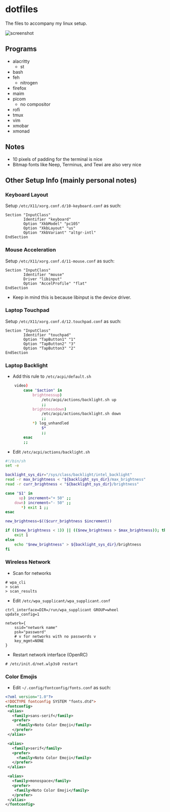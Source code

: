 # dotfiles
The files to accompany my linux setup.

![screenshot](https://imgur.com/5qDVUKY.png)

## Programs
- alacritty
  - st
- bash
- feh
  - nitrogen
- firefox
- maim
- picom
  - no compositor
- rofi
- tmux
- vim
- xmobar
- xmonad

## Notes
- 10 pixels of padding for the terminal is nice
- Bitmap fonts like Neep, Terminus, and Tewi are also very nice

## Other Setup Info (mainly personal notes)

### Keyboard Layout
Setup `/etc/X11/xorg.conf.d/10-keyboard.conf` as such:
```
Section "InputClass"
        Identifier "keyboard"
        Option "XkbModel" "pc105"
        Option "XkbLayout" "us"
        Option "XkbVariant" "altgr-intl"
EndSection
```

### Mouse Acceleration
Setup `/etc/X11/xorg.conf.d/11-mouse.conf` as such:
```
Section "InputClass"
        Identifier "mouse"
        Driver "libinput"
        Option "AccelProfile" "flat"
EndSection
```
- Keep in mind this is because libinput is the device driver.

### Laptop Touchpad
Setup `/etc/X11/xorg.conf.d/12.touchpad.conf` as such:
```
Section "InputClass"
        Identifier "touchpad"
        Option "TapButton1" "1"
        Option "TapButton2" "3"
        Option "TapButton3" "2"
EndSection
```

### Laptop Backlight
- Add this rule to `/etc/acpi/default.sh`
```sh
    video)
        case "$action" in
            brightnessup)
                /etc/acpi/actions/backlight.sh up
                ;;
            brightnessdown)
                /etc/acpi/actions/backlight.sh down
                ;;
            *) log_unhandled
                $*
                ;;
        esac
        ;;
```

- Edit `/etc/acpi/actions/backlight.sh`
```sh
#!/bin/sh
set -e

backlight_sys_dir="/sys/class/backlight/intel_backlight"
read -r max_brightness < "${backlight_sys_dir}/max_brightness"
read -r curr_brightness < "${backlight_sys_dir}/brightness"

case "$1" in
      up) increment="+ 50" ;;
    down) increment="- 50" ;;
       *) exit 1 ;;
esac

new_brightness=$(($curr_brightness $increment))

if (($new_brightness < 1)) || (($new_brightness > $max_brightness)); then
    exit 1
else
    echo "$new_brightness" > ${backlight_sys_dir}/brightness
fi
```

### Wireless Network
- Scan for networks
```
# wpa_cli
> scan
> scan_results
```

- Edit `/etc/wpa_supplicant/wpa_supplicant.conf`
```
ctrl_interface=DIR=/run/wpa_supplicant GROUP=wheel
update_config=1

network={
	ssid="network name"
	psk="password"
	# v for networks with no passwords v
	key_mgmt=NONE
}
```

- Restart network interface (OpenRC)
```
# /etc/init.d/net.wlp3s0 restart
```

### Color Emojis
- Edit `~/.config/fontconfig/fonts.conf` as such:
```xml
<?xml version="1.0"?>
<!DOCTYPE fontconfig SYSTEM "fonts.dtd">
<fontconfig>
 <alias>
   <family>sans-serif</family>
   <prefer>
     <family>Noto Color Emoji</family>
   </prefer>
 </alias>

 <alias>
   <family>serif</family>
   <prefer>
     <family>Noto Color Emoji</family>
   </prefer>
 </alias>

 <alias>
   <family>monospace</family>
   <prefer>
    <family>Noto Color Emoji</family>
   </prefer>
 </alias>
</fontconfig>
```
